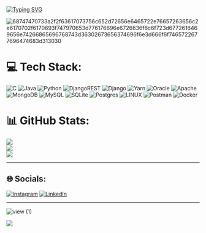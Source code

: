 [![Typing SVG](https://readme-typing-svg.demolab.com?font=Handjet&size=40&pause=1000&color=96B6C5&center=true&vCenter=true&width=435&lines=Hello!+I+am+B%C3%BCnyamin;I+am+interested+in;Cybersecurity+and+Backend)](https://git.io/typing-svg)

![68747470733a2f2f63617073756c652d72656e6465722e76657263656c2e6170702f6170693f747970653d776176696e6726636f6c6f723d6772616469656e74266865696768743d36302673656374696f6e3d666f6f7465722677696474683d313030](https://github.com/bunyaminkalkan/bunyaminkalkan/assets/109524769/ef4e6bfe-ecd3-4b44-a1d0-af53f6ff5157)


# 💻 Tech Stack:
![C](https://img.shields.io/badge/c-%2300599C.svg?style=for-the-badge&logo=c&logoColor=white) ![Java](https://img.shields.io/badge/java-%23ED8B00.svg?style=for-the-badge&logo=java&logoColor=white) ![Python](https://img.shields.io/badge/python-3670A0?style=for-the-badge&logo=python&logoColor=ffdd54) ![DjangoREST](https://img.shields.io/badge/DJANGO-REST-ff1709?style=for-the-badge&logo=django&logoColor=white&color=ff1709&labelColor=gray) ![Django](https://img.shields.io/badge/django-%23092E20.svg?style=for-the-badge&logo=django&logoColor=white) ![Yarn](https://img.shields.io/badge/yarn-%232C8EBB.svg?style=for-the-badge&logo=yarn&logoColor=white) ![Oracle](https://img.shields.io/badge/Oracle-F80000?style=for-the-badge&logo=oracle&logoColor=white) ![Apache](https://img.shields.io/badge/apache-%23D42029.svg?style=for-the-badge&logo=apache&logoColor=white) ![MongoDB](https://img.shields.io/badge/MongoDB-%234ea94b.svg?style=for-the-badge&logo=mongodb&logoColor=white) ![MySQL](https://img.shields.io/badge/mysql-%2300f.svg?style=for-the-badge&logo=mysql&logoColor=white) ![SQLite](https://img.shields.io/badge/sqlite-%2307405e.svg?style=for-the-badge&logo=sqlite&logoColor=white) ![Postgres](https://img.shields.io/badge/postgres-%23316192.svg?style=for-the-badge&logo=postgresql&logoColor=white) ![LINUX](https://img.shields.io/badge/Linux-FCC624?style=for-the-badge&logo=linux&logoColor=black) ![Postman](https://img.shields.io/badge/Postman-FF6C37?style=for-the-badge&logo=postman&logoColor=white) ![Docker](https://img.shields.io/badge/docker-%230db7ed.svg?style=for-the-badge&logo=docker&logoColor=white)
# 📊 GitHub Stats:
![](https://github-readme-stats.vercel.app/api?username=bunyaminkalkan&theme=tokyonight&hide_border=false&include_all_commits=true&count_private=false)<br/>
![](https://github-readme-streak-stats.herokuapp.com/?user=bunyaminkalkan&theme=tokyonight&hide_border=false)<br/>
![](https://github-readme-stats.vercel.app/api/top-langs/?username=bunyaminkalkan&theme=tokyonight&hide_border=false&include_all_commits=true&count_private=false&layout=compact)

---

## 🌐 Socials:
[![Instagram](https://img.shields.io/badge/Instagram-%23E4405F.svg?logo=Instagram&logoColor=white)](https://instagram.com/bnymn_klkn) [![LinkedIn](https://img.shields.io/badge/LinkedIn-%230077B5.svg?logo=linkedin&logoColor=white)](https://linkedin.com/in/Bünyamin-Kalkan) 

---

![view (1)](https://github.com/bunyaminkalkan/bunyaminkalkan/assets/109524769/519d25d2-1ecb-4d90-9e88-faaee76889d6)


[![](https://visitcount.itsvg.in/api?id=bunyaminkalkan&icon=0&color=0)](https://visitcount.itsvg.in)

<!-- Proudly created with GPRM ( https://gprm.itsvg.in ) -->
